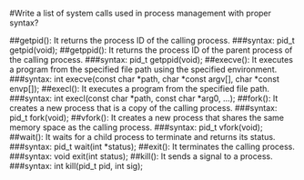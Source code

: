 #Write a list of system calls used in process management with proper syntax?

##getpid():
	It returns the process ID of the calling process.
###syntax:
		pid_t getpid(void);
##getppid(): 
	It returns the process ID of the parent process of the calling process.
###syntax:
		pid_t getppid(void);
##execve():
	It executes a program from the specified file path using the specified environment.
###syntax:
		int execve(const char *path, char *const argv[], char *const envp[]);
##execl():
	It executes a program from the specified file path.
###syntax:
		int execl(const char *path, const char *arg0, ...);
##fork(): 
	It creates a new process that is a copy of the calling process.
###syntax:
		pid_t fork(void);
##vfork(): 
	It creates a new process that shares the same memory space as the calling process.
###syntax:
		pid_t vfork(void);
##wait():
	It waits for a child process to terminate and returns its status.
###syntax:
		pid_t wait(int *status);
##exit():
	It terminates the calling process.
###syntax:
		void exit(int status);
##kill():
	It sends a signal to a process.
###syntax:
		int kill(pid_t pid, int sig);
